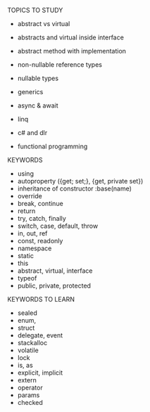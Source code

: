 TOPICS TO STUDY
- abstract vs virtual
- abstracts and virtual inside interface
- abstract method with implementation


- non-nullable reference types
- nullable types
- generics
- async & await
- linq
- c# and dlr
- functional programming


KEYWORDS
- using
- autoproperty ({get; set;}, {get, private set})
- inheritance of constructor :base(name)
- override
- break, continue
- return
- try, catch, finally
- switch, case, default, throw
- in, out, ref
- const, readonly
- namespace
- static
- this
- abstract, virtual, interface
- typeof
- public, private, protected


KEYWORDS TO LEARN
- sealed
- enum,
- struct
- delegate, event
- stackalloc
- volatile
- lock
- is, as
- explicit, implicit
- extern
- operator
- params
- checked

